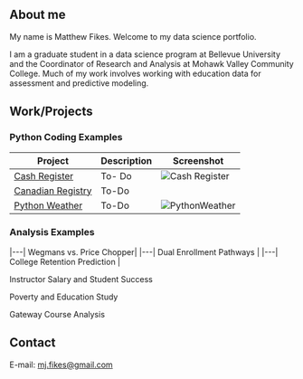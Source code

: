 

## About me

My name is Matthew Fikes. Welcome to my data science portfolio.

I am a graduate student in a data science program at Bellevue University and the Coordinator of Research and Analysis
at Mohawk Valley Community College. Much of my work involves working with education data for assessment and predictive modeling.



## Work/Projects

### Python Coding Examples

| Project | Description | Screenshot |
|---------------|--------------|----------|
| [Cash Register](https://github.com/mjfikes/DSCPortfolio/tree/main/Cash%20Register) | To- Do | ![Cash Register](/assets/pictures/cash_title.png)|
| [Canadian Registry](https://github.com/mjfikes/DSCPortfolio/tree/main/Canadian%20Air%20Registry) | To-Do | |
| [Python Weather](https://github.com/mjfikes/DSCPortfolio/tree/main/PythonWeather) | To-Do | ![PythonWeather](/assets/pictures/weather_title.jpg) |



### Analysis Examples

|---| Wegmans vs. Price Chopper|
|---| Dual Enrollment Pathways |
|---| College Retention Prediction |

Instructor Salary and Student Success

Poverty and Education Study

Gateway Course Analysis 

## Contact
E-mail: [mj.fikes@gmail.com](mailto:mfikes@gmail.com)

